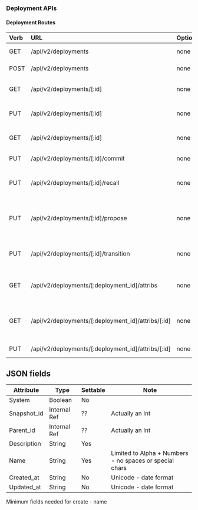 ### Deployment APIs

#### Deployment Routes

| Verb | URL | Options | Returns | Comments |
|:------|:-----------------------|--------|--------|:----------------|
| GET  | /api/v2/deployments  | none   | Deployment List | - | 
| POST | /api/v2/deployments  | none   | New Deployment | - | 
| GET  | /api/v2/deployments/[:id]  | none   | Existing Deployment Detail | - | 
| PUT  | /api/v2/deployments/[:id]  | none   | Update Deployment Detail | - | 
| GET  | /api/v2/deployments/[:id]  | none   | Existing Deployment Detail | - | q
| PUT  | /api/v2/deployments/[:id]/commit  | none   | Commit Proposed | - | 
| PUT  | /api/v2/deployments/[:id]/recall | none   | Re-propose Current Snapshot | - | 
| PUT  | /api/v2/deployments/[:id]/propose | none   | Create an new Proposal based on Active| - | 
| PUT  | /api/v2/deployments/[:id]/transition | none   | Send Transistion Data into the system| - | 
| GET  | /api/v2/deployments/[:deployment_id]/attribs  | none   | List Attribs for a specific deployment| - | 
| GET  | /api/v2/deployments/[:deployment_id]/attribs/[:id]  | none   | Show Attrib (including value) for a specific Deployment| - | 
| PUT  | /api/v2/deployments/[:deployment_id]/attribs/[:id]  | none   | Update Attrib |


## JSON fields

|Attribute|Type|Settable|Note|
|---------|----|--------|----|
|System|Boolean|No||
|Snapshot_id|Internal Ref|??|Actually an Int
|Parent_id|Internal Ref|??|Actually an Int|
|Description|String|Yes||
|Name|String|Yes|Limited to Alpha + Numbers - no spaces or special chars|
|Created_at|String|No|Unicode - date format|
|Updated_at|String|No|Unicode - date format|

Minimum fields needed for create - name

